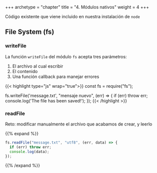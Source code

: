+++
archetype = "chapter"
title = "4. Módulos nativos"
weight = 4
+++

Código existente que viene incluido en nuestra instalación de `node`

## File System (fs)

### writeFile
La función `writeFile` del módulo `fs` acepta tres parámetros:
1. El archivo al cual escribir
2. El contenido
3. Una función callback para manejar errores

{{< highlight type="js" wrap="true">}}
const fs = require("fs");

fs.writeFile('message.txt', "mensaje nuevo", (err) => {
  if (err) throw err;
  console.log('The file has been saved!');
});
{{< /highlight >}}

### readFile
Reto: modificar manualmente el archivo que acabamos de crear, y leerlo

{{% expand %}}

```js
fs.readFile("message.txt", "utf8", (err, data) => {
  if (err) throw err;
  console.log(data);
});

```
{{% /expand %}}


